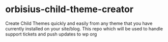 # orbisius-child-theme-creator
Create Child Themes quickly and easily from any theme that you have currently installed on your site/blog. This repo which will be used to handle support tickets and push updates to wp org
